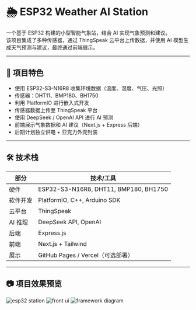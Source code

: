 # 🌦️ ESP32 Weather AI Station

一个基于 ESP32 构建的小型智能气象站，结合 AI 实现气象预测和建议。  
该项目集成了多种传感器，通过 ThingSpeak 云平台上传数据，并使用 AI 模型生成天气预测与建议，最终通过前端展示。

---

## 📌 项目特色

- 使用 ESP32-S3-N16R8 收集环境数据（温度、湿度、气压、光照）
- 传感器：DHT11、BMP180、BH1750
- 利用 PlatformIO 进行嵌入式开发
- 传感器数据上传至 ThingSpeak 平台
- 使用 DeepSeek / OpenAI API 进行 AI 预测
- 前端展示气象数据和 AI 建议（Next.js + Express 后端）
- 后期计划独立供电 + 亚克力外壳封装

---

## 🛠️ 技术栈

| 部分 | 技术/工具 |
|------|-----------|
| 硬件 | ESP32-S3-N16R8, DHT11, BMP180, BH1750 |
| 软件开发 | PlatformIO, C++, Arduino SDK |
| 云平台 | ThingSpeak |
| AI 推理 | DeepSeek API, OpenAI |
| 后端 | Express.js |
| 前端 | Next.js + Tailwind |
| 展示 | GitHub Pages / Vercel（可选部署） |

---

## 📷 项目效果预览
![esp32 station](https://github.com/user-attachments/assets/ba9c63ab-8d72-4bdd-96ec-f23a204f6ddc)
![front ui](https://github.com/user-attachments/assets/b17a1bec-ca23-4ed6-abb0-db9c21e9dded)
![framework diagram](https://github.com/user-attachments/assets/5297616e-d758-4e1b-9749-a011052f5159)

